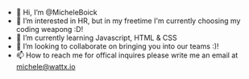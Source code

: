 - 👋 Hi, I’m @MicheleBoick
- 👀 I’m interested in HR, but in my freetime I'm currently choosing my coding weapong :D!
- 🌱 I’m currently learning Javascript, HTML & CSS
- 💞️ I’m looking to collaborate on bringing you into our teams :)!
- 📫 How to reach me for offical inquires please write me an email at michele@wattx.io

<!---
MicheleBoick/MicheleBoick is a ✨ special ✨ repository because its `README.md` (this file) appears on your GitHub profile.
You can click the Preview link to take a look at your changes.
--->

